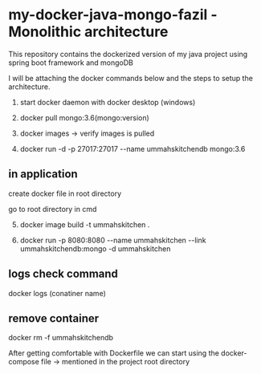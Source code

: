 # my-docker-java-mongo-fazil - Monolithic architecture
This repository contains the dockerized version of my java project using spring boot framework and mongoDB

I will be attaching the docker commands below and the steps to setup the architecture.

1. start docker daemon with docker desktop (windows)

2. docker pull mongo:3.6(mongo:version)

3. docker images -> verify images is pulled

4. docker run -d -p 27017:27017 --name ummahskitchendb mongo:3.6

in application
--------------
create docker file in root directory

go to root directory in cmd

5. docker image build -t ummahskitchen .

6. docker run -p 8080:8080 --name ummahskitchen --link ummahskitchendb:mongo -d ummahskitchen

logs check command
------------------
docker logs (conatiner name)

remove container
---------------
docker rm -f ummahskitchendb

After getting comfortable with Dockerfile we can start using the docker-compose file -> mentioned in the project root directory

